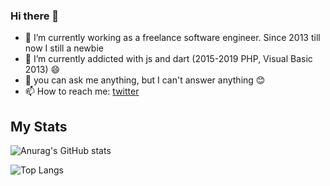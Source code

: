 ### Hi there 👋

- 🔭 I’m currently working as a freelance software engineer. Since 2013 till now I still a newbie
- 🌱 I’m currently addicted with js and dart (2015-2019 PHP, Visual Basic 2013) 😄
- 💬 you can ask me anything, but I can't answer anything 😊
- 📫 How to reach me: <a href="https://twitter.com/gepeee">twitter</a>

## My Stats

![Anurag's GitHub stats](https://github-readme-stats.vercel.app/api?username=nggepe&count_private=true&show_icons=true&theme=tokyonight)

![Top Langs](https://github-readme-stats.vercel.app/api/top-langs/?username=nggepe&theme=tokyonight&count_private=true)

